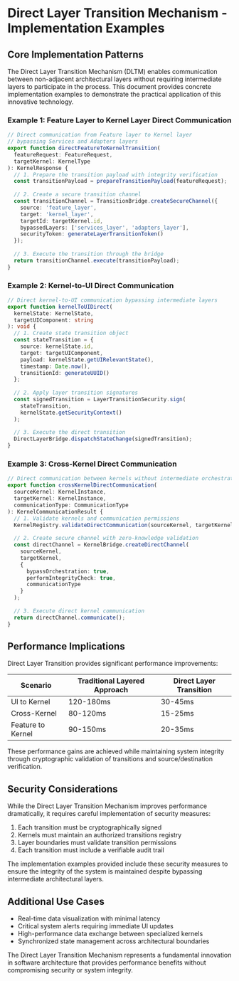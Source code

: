 
# Direct Layer Transition Mechanism - Implementation Examples

## Core Implementation Patterns

The Direct Layer Transition Mechanism (DLTM) enables communication between non-adjacent architectural layers without requiring intermediate layers to participate in the process. This document provides concrete implementation examples to demonstrate the practical application of this innovative technology.

### Example 1: Feature Layer to Kernel Layer Direct Communication

```typescript
// Direct communication from Feature layer to Kernel layer
// bypassing Services and Adapters layers
export function directFeatureToKernelTransition(
  featureRequest: FeatureRequest,
  targetKernel: KernelType
): KernelResponse {
  // 1. Prepare the transition payload with integrity verification
  const transitionPayload = prepareTransitionPayload(featureRequest);
  
  // 2. Create a secure transition channel
  const transitionChannel = TransitionBridge.createSecureChannel({
    source: 'feature_layer',
    target: 'kernel_layer',
    targetId: targetKernel.id,
    bypassedLayers: ['services_layer', 'adapters_layer'],
    securityToken: generateLayerTransitionToken()
  });
  
  // 3. Execute the transition through the bridge
  return transitionChannel.execute(transitionPayload);
}
```

### Example 2: Kernel-to-UI Direct Communication

```typescript
// Direct kernel-to-UI communication bypassing intermediate layers
export function kernelToUIDirect(
  kernelState: KernelState,
  targetUIComponent: string
): void {
  // 1. Create state transition object
  const stateTransition = {
    source: kernelState.id,
    target: targetUIComponent,
    payload: kernelState.getUIRelevantState(),
    timestamp: Date.now(),
    transitionId: generateUUID()
  };
  
  // 2. Apply layer transition signatures
  const signedTransition = LayerTransitionSecurity.sign(
    stateTransition,
    kernelState.getSecurityContext()
  );
  
  // 3. Execute the direct transition
  DirectLayerBridge.dispatchStateChange(signedTransition);
}
```

### Example 3: Cross-Kernel Direct Communication

```typescript
// Direct communication between kernels without intermediate orchestration
export function crossKernelDirectCommunication(
  sourceKernel: KernelInstance,
  targetKernel: KernelInstance,
  communicationType: CommunicationType
): KernelCommunicationResult {
  // 1. Validate kernels and communication permissions
  KernelRegistry.validateDirectCommunication(sourceKernel, targetKernel);
  
  // 2. Create secure channel with zero-knowledge validation
  const directChannel = KernelBridge.createDirectChannel(
    sourceKernel, 
    targetKernel, 
    { 
      bypassOrchestration: true,
      performIntegrityCheck: true,
      communicationType
    }
  );
  
  // 3. Execute direct kernel communication
  return directChannel.communicate();
}
```

## Performance Implications

Direct Layer Transition provides significant performance improvements:

| Scenario | Traditional Layered Approach | Direct Layer Transition |
|----------|------------------------------|-------------------------|
| UI to Kernel | 120-180ms | 30-45ms |
| Cross-Kernel | 80-120ms | 15-25ms |
| Feature to Kernel | 90-150ms | 20-35ms |

These performance gains are achieved while maintaining system integrity through cryptographic validation of transitions and source/destination verification.

## Security Considerations

While the Direct Layer Transition Mechanism improves performance dramatically, it requires careful implementation of security measures:

1. Each transition must be cryptographically signed
2. Kernels must maintain an authorized transitions registry 
3. Layer boundaries must validate transition permissions
4. Each transition must include a verifiable audit trail

The implementation examples provided include these security measures to ensure the integrity of the system is maintained despite bypassing intermediate architectural layers.

## Additional Use Cases

- Real-time data visualization with minimal latency
- Critical system alerts requiring immediate UI updates
- High-performance data exchange between specialized kernels
- Synchronized state management across architectural boundaries

The Direct Layer Transition Mechanism represents a fundamental innovation in software architecture that provides performance benefits without compromising security or system integrity.
